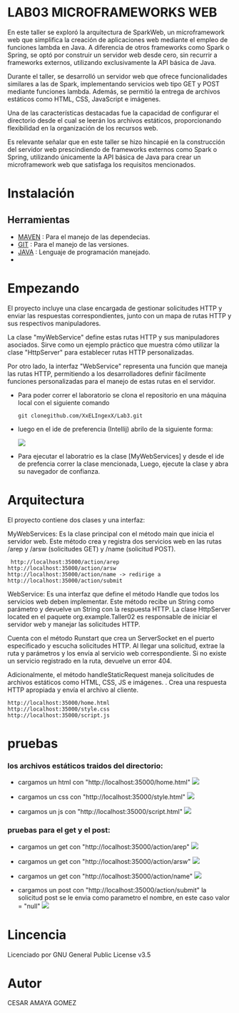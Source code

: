 # LAB03 MICROFRAMEWORKS WEB
En este taller se exploró la arquitectura de SparkWeb, un microframework web que simplifica la creación de aplicaciones web mediante el empleo de funciones lambda en Java. A diferencia de otros frameworks como Spark o Spring, se optó por construir un servidor web desde cero, sin recurrir a frameworks externos, utilizando exclusivamente la API básica de Java.

Durante el taller, se desarrolló un servidor web que ofrece funcionalidades similares a las de Spark, implementando servicios web tipo GET y POST mediante funciones lambda. Además, se permitió la entrega de archivos estáticos como HTML, CSS, JavaScript e imágenes.

Una de las características destacadas fue la capacidad de configurar el directorio desde el cual se leerán los archivos estáticos, proporcionando flexibilidad en la organización de los recursos web.

Es relevante señalar que en este taller se hizo hincapié en la construcción del servidor web prescindiendo de frameworks externos como Spark o Spring, utilizando únicamente la API básica de Java para crear un microframework web que satisfaga los requisitos mencionados.

# Instalación 
## Herramientas 
- [MAVEN](https://maven.apache.org) : Para el manejo de las dependecias. 
- [GIT](https://git-scm.com) : Para el manejo de las versiones.
- [JAVA](https://www.java.com/es/) : Lenguaje de programación manejado.
- 
# Empezando
El proyecto incluye una clase encargada de gestionar solicitudes HTTP y enviar las respuestas correspondientes, junto con un mapa de rutas HTTP y sus respectivos manipuladores.

La clase "myWebService" define estas rutas HTTP y sus manipuladores asociados. Sirve como un ejemplo práctico que muestra cómo utilizar la clase "HttpServer" para establecer rutas HTTP personalizadas.

Por otro lado, la interfaz "WebService" representa una función que maneja las rutas HTTP, permitiendo a los desarrolladores definir fácilmente funciones personalizadas para el manejo de estas rutas en el servidor.


+ Para poder correr el laboratorio se clona el repositorio en una máquina local con el siguiente comando
  
    ```
  git clonegithub.com/XxELIngexX/Lab3.git
    ```

+ luego en el ide de preferencia (Intellij) abrilo de la siguiente forma:

  ![](images/idle.jpg)

+ Para ejecutar el laboratrio es la clase [MyWebServices] y desde el ide de prefencia correr la clase mencionada, Luego, ejecute la clase y abra su navegador de confianza. 

# Arquitectura
El proyecto contiene dos clases y una interfaz:

MyWebServices: Es la clase principal con el método main que inicia el servidor web. Este método crea y registra dos servicios web en las rutas /arep y /arsw (solicitudes GET) y /name (solicitud POST).

```
 http://localhost:35000/action/arep
http://localhost:35000/action/arsw
http://localhost:35000/action/name -> redirige a http://localhost:35000/action/submit
```

WebService: Es una interfaz que define el método Handle que todos los servicios web deben implementar. Este método recibe un String como parámetro y devuelve un String con la respuesta HTTP.
La clase HttpServer located en el paquete org.example.Taller02 es responsable de iniciar el servidor web y manejar las solicitudes HTTP.

Cuenta con el método Runstart que crea un ServerSocket en el puerto especificado y escucha solicitudes HTTP. Al llegar una solicitud, extrae la ruta y parámetros y los envía al servicio web correspondiente. Si no existe un servicio registrado en la ruta, devuelve un error 404.

Adicionalmente, el método handleStaticRequest maneja solicitudes de archivos estáticos como HTML, CSS, JS e imágenes. . Crea una respuesta HTTP apropiada y envía el archivo al cliente.
```
http://localhost:35000/home.html
http://localhost:35000/style.css
http://localhost:35000/script.js
```

# pruebas
###  los archivos estáticos traidos del directorio:
+ cargamos un html con "http://localhost:35000/home.html"
![](images/html.jpg)

+ cargamos un css con "http://localhost:35000/style.html"
![](images/css.jpg)

+ cargamos un js con "http://localhost:35000/script.html"
![](images/js.jpg)

### pruebas para el get y el post:
+ cargamos un get con "http://localhost:35000/action/arep"
![](images/arep.jpg)

+ cargamos un get con "http://localhost:35000/action/arsw"
![](images/arsw.jpg)

+ cargamos un get con "http://localhost:35000/action/name"
![](images/name.jpg)

+ cargamos un post con "http://localhost:35000/action/submit"
  la solicitud post se le envia como parametro el nombre, en este caso valor = "null"
![](images/submit.jpg)


# Lincencia
Licenciado por GNU General Public License v3.5

# Autor 
CESAR AMAYA GOMEZ

